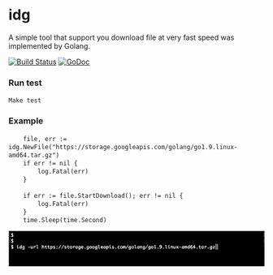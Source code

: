 # idg
A simple tool that support you download file at very fast speed was implemented by Golang.

[![Build Status](https://circleci.com/gh/canhlinh/idg.svg?style=svg)](https://circleci.com/gh/canhlinh/idg)
[![GoDoc](https://godoc.org/github.com/canhlinh/idg?status.svg)](http://godoc.org/github.com/github.com/canhlinh/idg)

### Run test
```
Make test
```

### Example
```
	file, err := idg.NewFile("https://storage.googleapis.com/golang/go1.9.linux-amd64.tar.gz")
	if err != nil {
		log.Fatal(err)
	}

	if err := file.StartDownload(); err != nil {
		log.Fatal(err)
	}
	time.Sleep(time.Second)
```
![example](sample/sample.gif)